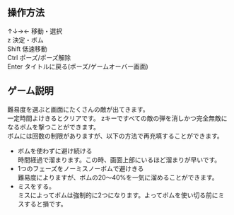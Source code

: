 ## 操作方法
↑↓→← 移動・選択  
z 決定・ボム  
Shift 低速移動  
Ctrl ポーズ/ポーズ解除  
Enter タイトルに戻る(ポーズ/ゲームオーバー画面)

## ゲーム説明
難易度を選ぶと画面にたくさんの敵が出てきます。  
一定時間よけきるとクリアです。
zキーですべての敵の弾を消しかつ完全無敵になるボムを撃つことができます。  
ボムには回数の制限がありますが、以下の方法で再充填することができます。
- ボムを使わずに避け続ける  
時間経過で溜まります。この時、画面上部にいるほど溜まりが早いです。
- 1つのフェーズをノーミスノーボムで避けきる  
難易度によりますが、ボムの20～40%を一気に溜めることができます。
- ミスをする。  
ミスによってボムは強制的に2つになります。よってボムを使い切る前にミスすると損です。
